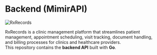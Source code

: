 #  Backend (MimirAPI)

![RxRecords](https://img.shields.io/badge/RxRecords-Healthcare%20Backend-blue)

RxRecords is a clinic management platform that streamlines patient management, appointment scheduling, visit tracking, document handling, and billing processes for clinics and healthcare providers.  
This repository contains the **backend API** built with **Go**.
